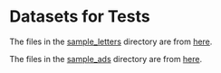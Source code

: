 # Datasets for Tests

The files in the [sample_letters](sample_letters/) directory are
from [here](https://huggingface.co/datasets/ShashiVish/cover-letter-dataset).

The files in the [sample_ads](sample_ads/) directory are from [here](https://www.kaggle.com/datasets/madhab/jobposts).
